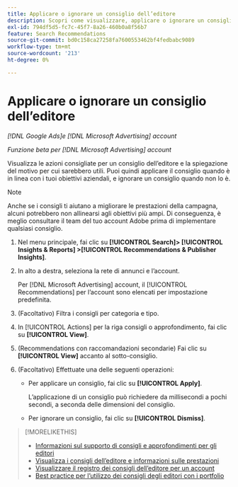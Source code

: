 ```yaml
---
title: Applicare o ignorare un consiglio dell’editore
description: Scopri come visualizzare, applicare o ignorare un consiglio dell’editore.
exl-id: 794df5d5-fc7c-45f7-8a26-460b0a8f56b7
feature: Search Recommendations
source-git-commit: bd0c158ca27258fa7600553462bf4fedbabc9089
workflow-type: tm+mt
source-wordcount: '213'
ht-degree: 0%

---
```


# Applicare o ignorare un consiglio dell’editore

*[!DNL Google Ads]e [!DNL Microsoft Advertising] account*

*Funzione beta per [!DNL Microsoft Advertising] account*

Visualizza le azioni consigliate per un consiglio dell’editore e la spiegazione del motivo per cui sarebbero utili. Puoi quindi applicare il consiglio quando è in linea con i tuoi obiettivi aziendali, e ignorare un consiglio quando non lo è.

>[!NOTE]
>
>Anche se i consigli ti aiutano a migliorare le prestazioni della campagna, alcuni potrebbero non allinearsi agli obiettivi più ampi. Di conseguenza, è meglio consultare il team del tuo account Adobe prima di implementare qualsiasi consiglio.

1. Nel menu principale, fai clic su **[!UICONTROL Search]> [!UICONTROL Insights & Reports] >[!UICONTROL Recommendations & Publisher Insights]**.

1. In alto a destra, seleziona la rete di annunci e l’account.

   Per [!DNL Microsoft Advertising] account, il [!UICONTROL Recommendations] per l’account sono elencati per impostazione predefinita.

1. (Facoltativo) Filtra i consigli per categoria e tipo.

1. In [!UICONTROL Actions] per la riga consigli o approfondimento, fai clic su **[!UICONTROL View]**.

1. (Recommendations con raccomandazioni secondarie) Fai clic su **[!UICONTROL View]** accanto al sotto-consiglio.

1. (Facoltativo) Effettuate una delle seguenti operazioni:

   * Per applicare un consiglio, fai clic su **[!UICONTROL Apply]**.

     L’applicazione di un consiglio può richiedere da millisecondi a pochi secondi, a seconda delle dimensioni del consiglio.

   * Per ignorare un consiglio, fai clic su **[!UICONTROL Dismiss]**.

>[!MORELIKETHIS]
>
>* [Informazioni sul supporto di consigli e approfondimenti per gli editori](recommendation-support.md)
>* [Visualizza i consigli dell’editore e informazioni sulle prestazioni](recommendation-view.md)
>* [Visualizzare il registro dei consigli dell’editore per un account](recommendation-view-log.md)
>* [Best practice per l’utilizzo dei consigli degli editori con i portfolio](recommendation-best-practices.md)


